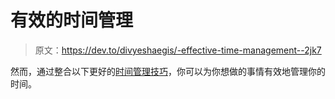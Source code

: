 # 有效的时间管理

> 原文：<https://dev.to/divyeshaegis/-effective-time-management--2jk7>

然而，通过整合以下更好的[时间管理技巧](http://www.xyz.com/test)，你可以为你想做的事情有效地管理你的时间。
